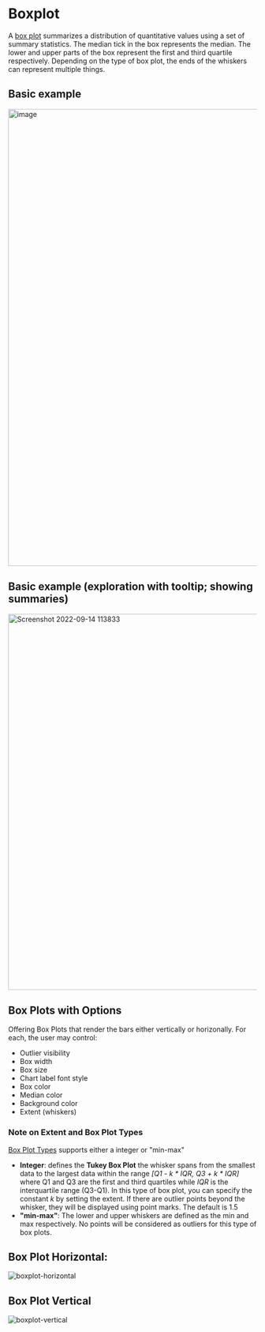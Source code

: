 # Boxplot
A [box plot](https://vega.github.io/vega-lite/docs/boxplot.html#boxplot-types) summarizes a distribution of quantitative values using a set of summary statistics. The median tick in the box represents the median. The lower and upper parts of the box represent the first and third quartile respectively. Depending on the type of box plot, the ends of the whiskers can represent multiple things.

## Basic example

<img width="925" alt="image" src="https://user-images.githubusercontent.com/27631976/190141668-afca099e-f1e2-4fcb-b451-3422f5b9b691.png">


## Basic example (exploration with tooltip; showing summaries)

<img width="761" alt="Screenshot 2022-09-14 113833" src="https://user-images.githubusercontent.com/27631976/190141067-ead4bef4-c404-4b8c-a9e5-c36d09696409.png">

## Box Plots with Options

Offering Box Plots that render the bars either vertically or horizonally. For each, the user may control:

* Outlier visibility
* Box width
* Box size
* Chart label font style
* Box color
* Median color
* Background color
* Extent (whiskers)

### Note on Extent and Box Plot Types

[Box Plot Types](https://vega.github.io/vega-lite/docs/boxplot.html#boxplot-types) supports either a integer or "min-max"

* **Integer**:  defines the **Tukey Box Plot**  the whisker spans from the smallest data to the largest data within the range *[Q1 - k * IQR, Q3 + k * IQR]* where Q1 and Q3 are the first and third quartiles while *IQR* is the interquartile range (Q3-Q1). In this type of box plot, you can specify the constant *k* by setting the extent. If there are outlier points beyond the whisker, they will be displayed using point marks.
 The default is 1.5
* **"min-max"**: The lower and upper whiskers are defined as the min and max respectively. No points will be considered as outliers for this type of box plots.

## Box Plot Horizontal:

![boxplot-horizontal](https://github.com/stonematt/i/assets/2821486/ef39e00a-0c2a-42af-a704-1dbe26edc6eb)

## Box Plot Vertical

![boxplot-vertical](https://github.com/stonematt/i/assets/2821486/c594ff96-dff4-45f3-a429-858020c11e04)
